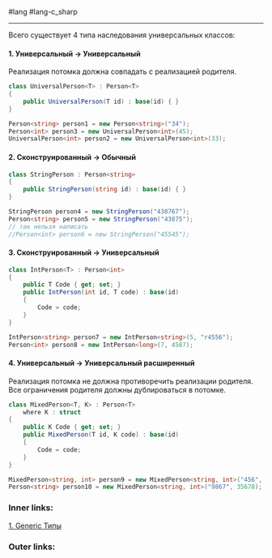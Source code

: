 #lang #lang-c_sharp  

---
Всего существует 4 типа наследования универсальных классов:

#### 1. Универсальный -> Универсальный
Реализация потомка должна совпадать с реализацией родителя.
```csharp
class UniversalPerson<T> : Person<T>
{
    public UniversalPerson(T id) : base(id) { }
}

Person<string> person1 = new Person<string>("34");
Person<int> person3 = new UniversalPerson<int>(45);
UniversalPerson<int> person2 = new UniversalPerson<int>(33);
```

#### 2. Сконструированный -> Обычный
```csharp
class StringPerson : Person<string>
{
    public StringPerson(string id) : base(id) { }
}

StringPerson person4 = new StringPerson("438767");
Person<string> person5 = new StringPerson("43875");
// так нельзя написать
//Person<int> person6 = new StringPerson("45545");
```

#### 3. Сконструированный -> Универсальный
```csharp
class IntPerson<T> : Person<int>
{
    public T Code { get; set; }
    public IntPerson(int id, T code) : base(id) 
    {
        Code = code;
    }
}

IntPerson<string> person7 = new IntPerson<string>(5, "r4556");
Person<int> person8 = new IntPerson<long>(7, 4587);
```
#### 4. Универсальный -> Универсальный расширенный
Реализация потомка не должна противоречить реализации родителя.
Все ограничения родителя должны дублироваться в потомке.
```csharp
class MixedPerson<T, K> : Person<T>
    where K : struct
{
    public K Code { get; set; }
    public MixedPerson(T id, K code) : base(id)
    {
        Code = code;
    }
}

MixedPerson<string, int> person9 = new MixedPerson<string, int>("456", 356);
Person<string> person10 = new MixedPerson<string, int>("9867", 35678);
```
### Inner links:
[1. Generic Типы](1.%20Languages/C-sharp/0.%20Введение/2.%20Универсальные%20типы/1.%20Generic%20Типы.md)


### Outer links:


